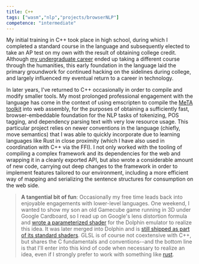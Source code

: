 ```yaml
---
title: C++
tags: ["wasm","nlp","projects/browserNLP"]
competence: "intermediate"
---
```


My initial training in C++ took place in high school, during which I completed a standard course in the language and subsequently elected to take an AP test on my own with the result of obtaining college credit. Although [my undergraduate career](/other/education) ended up taking a different course through the humanities, this early foundation in the language laid the primary groundwork for continued hacking on the sidelines during college, and largely influenced my eventual return to a career in technology. 

In later years, I've returned to C++ occasionally in order to compile and modify smaller tools. My most prolonged professional engagement with the language has come in the context of using emscripten to compile the [MeTA toolkit](https://meta-toolkit.org/) into web assembly, for the purposes of obtaining a sufficiently fast, browser-embeddable foundation for the NLP tasks of tokenizing, POS tagging, and dependency parsing text with very low resource usage. This particular project relies on newer conventions in the language (chiefly, move semantics) that I was able to quickly incorporate due to learning languages like Rust in close proximity (which I have also used in coordination with C++ via the FFI). I not only worked with the tooling of compiling a complex framework and its dependencies for the web and wrapping it in a cleanly exported API, but also wrote a considerable amount of new code, carrying out deep changes to the framework in order to implement features tailored to our environment, including a more efficient way of mapping and serializing the sentence structures for consumption on the web side. 

> **A tangential bit of fun**: Occasionally my free time leads back into enjoyable engagements with lower-level languages. One weekend, I wanted to show my son an old Gamecube game running in 3D under Google Cardboard, so I read up on Google's lens distortion formula and [wrote a parameterized shader](https://gist.github.com/jasonphillips/4cc91e85f128eae4f086118a59241ca1) for the Dolphin emulator to realize this idea. It was later merged into Dolphin and is [still shipped as part of its standard shaders](https://github.com/dolphin-emu/dolphin/blob/master/Data/Sys/Shaders/lens_distortion.glsl). GLSL is of course not coextensive with C++, but shares the C fundamentals and conventions--and the bottom line is that I'll enter into this kind of code when necessary to realize an idea, even if I strongly prefer to work with something like [rust](/technologies/rust). 
